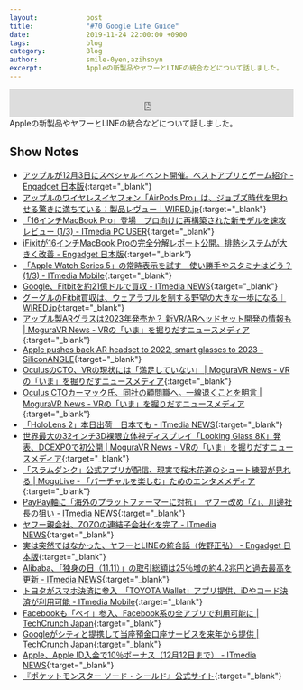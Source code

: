 ```yaml
---
layout:            post
title:             "#70 Google Life Guide"
date:              2019-11-24 22:00:00 +0900
tags:              blog
category:          Blog
author:            smile-0yen,azihsoyn
excerpt:           Appleの新製品やヤフーとLINEの統合などについて話しました。
---
```

<iframe width="100%" height="50" scrolling="no" frameborder="no" src="https://w.soundcloud.com/player/?url=https%3A//api.soundcloud.com/tracks/717732445&color=%23ff5500&auto_play=false&hide_related=false&show_comments=false&show_user=true&show_reposts=false&show_teaser=false&visual=false&show_artwork=false&default_height=75"></iframe>
Appleの新製品やヤフーとLINEの統合などについて話しました。

## Show Notes
- [アップルが12月3日にスペシャルイベント開催。ベストアプリとゲーム紹介 \- Engadget 日本版](https://japanese.engadget.com/2019/11/19/12-3/){:target="_blank"}
- [アップルのワイヤレスイヤフォン「AirPods Pro」は、ジョブズ時代を思わせる驚きに満ちている：製品レヴュー｜WIRED\.jp](https://wired.jp/2019/11/16/apple-airpods-pro-review/){:target="_blank"}
- [「16インチMacBook Pro」登場　プロ向けに再構築された新モデルを速攻レビュー \(1/3\) \- ITmedia PC USER](https://www.itmedia.co.jp/pcuser/articles/1911/13/news145.html){:target="_blank"}
- [iFixitが16インチMacBook Proの完全分解レポート公開。排熱システムが大きく改善 \- Engadget 日本版](https://japanese.engadget.com/2019/11/18/ifixit-16-macbook-pro/){:target="_blank"}
- [「Apple Watch Series 5」の常時表示を試す　使い勝手やスタミナはどう？ \(1/3\) \- ITmedia Mobile](https://www.itmedia.co.jp/mobile/articles/1911/19/news048.html){:target="_blank"}
- [Google、Fitbitを約21億ドルで買収 \- ITmedia NEWS](https://www.itmedia.co.jp/news/articles/1911/01/news154.html){:target="_blank"}
- [グーグルのFitbit買収は、ウェアラブルを制する野望の大きな一歩になる｜WIRED\.jp](https://wired.jp/2019/11/02/google-buys-fitbit-wearables-data-antitrust/){:target="_blank"}
- [アップル製ARグラスは2023年発売か？ 新VR/ARヘッドセット開発の情報も \| MoguraVR News \- VRの「いま」を掘りだすニュースメディア](https://www.moguravr.com/apple-ar-glasses-3/){:target="_blank"}
- [Apple pushes back AR headset to 2022, smart glasses to 2023 \- SiliconANGLE](https://siliconangle.com/2019/11/11/apple-pushes-back-ar-headset-2022-smart-glasses-2023/){:target="_blank"}
- [OculusのCTO、VRの現状には「満足していない」 \| MoguraVR News \- VRの「いま」を掘りだすニュースメディア](https://www.moguravr.com/oculus-cto-says-hes-not-satisfied/){:target="_blank"}
- [Oculus CTOカーマック氏、同社の顧問職へ。一線退くことを明言 \| MoguraVR News \- VRの「いま」を掘りだすニュースメディア](https://www.moguravr.com/carmack-appointed-advisor/){:target="_blank"}
- [「HoloLens 2」本日出荷　日本でも \- ITmedia NEWS](https://www.itmedia.co.jp/news/articles/1911/08/news065.html){:target="_blank"}
- [世界最大の32インチ3D裸眼立体視ディスプレイ「Looking Glass 8K」発表、DCEXPOで初公開 \| MoguraVR News \- VRの「いま」を掘りだすニュースメディア](https://www.moguravr.com/looking-glass-8k/){:target="_blank"}
- [「スラムダンク」公式アプリが配信、現実で桜木花道のシュート練習が見れる \| MoguLive \- 「バーチャルを楽しむ」ためのエンタメメディア](https://www.moguravr.com/slam-dunk-talkin-to-the-rim/){:target="_blank"}
- [PayPay軸に「海外のプラットフォーマーに対抗」　ヤフー改め「Z」、川邊社長の狙い \- ITmedia NEWS](https://www.itmedia.co.jp/news/articles/1911/01/news134.html){:target="_blank"}
- [ヤフー親会社、ZOZOの連結子会社化を完了 \- ITmedia NEWS](https://www.itmedia.co.jp/news/articles/1911/14/news092.html){:target="_blank"}
- [実は突然ではなかった、ヤフーとLINEの統合話（佐野正弘） \- Engadget 日本版](https://japanese.engadget.com/2019/11/14/line/){:target="_blank"}
- [Alibaba、「独身の日（11\.11）」の取引総額は25％増の約4\.2兆円と過去最高を更新 \- ITmedia NEWS](https://www.itmedia.co.jp/news/articles/1911/12/news058.html){:target="_blank"}
- [トヨタがスマホ決済に参入　「TOYOTA Wallet」アプリ提供、iDやコード決済が利用可能 \- ITmedia Mobile](https://www.itmedia.co.jp/mobile/articles/1911/19/news125.html){:target="_blank"}
- [Facebookも「ペイ」参入、Facebook系の全アプリで利用可能に \| TechCrunch Japan](https://jp.techcrunch.com/2019/11/13/2019-11-12-facebook-wants-you-to-pay-people-on-messenger-instagram-and-whatsapp-with-facebook-pay/){:target="_blank"}
- [Googleがシティと提携して当座預金口座サービスを来年から提供 \| TechCrunch Japan](https://jp.techcrunch.com/2019/11/14/2019-11-13-google-to-offer-checking-accounts-in-partnership-with-banks-starting-next-year/){:target="_blank"}
- [Apple、Apple ID入金で10％ボーナス（12月12日まで） \- ITmedia NEWS](https://www.itmedia.co.jp/news/articles/1911/15/news059.html){:target="_blank"}
- [『ポケットモンスター ソード・シールド』公式サイト](https://www.pokemon.co.jp/ex/sword_shield/assets/main_sword-flare01@2x.png.webp){:target="_blank"}
